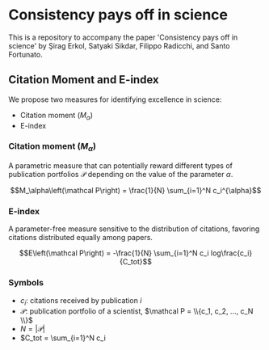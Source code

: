 # Consistency pays off in science

This is a repository to accompany the paper 'Consistency pays off in science' by Şirag Erkol, Satyaki Sikdar, Filippo Radicchi, and Santo Fortunato.


## Citation Moment and E-index

We propose two measures for identifying excellence in science:
- Citation moment $\left(M_\alpha\right)$
- E-index


### Citation moment $\left(M_\alpha\right)$

A parametric measure that can potentially reward different types of publication portfolios $\mathcal P$ depending on the value of the parameter $\alpha$.

$$M_\alpha\left(\mathcal P\right) = \frac{1}{N} \sum_{i=1}^N c_i^{\alpha}$$


### E-index

A parameter-free measure sensitive to the distribution of citations, favoring citations distributed equally among papers.

$$E\left(\mathcal P\right) = -\frac{1}{N} \sum_{i=1}^N c_i log\frac{c_i}{C_tot}$$


### Symbols

- $c_i$: citations received by publication $i$
- $\mathcal P$: publication portfolio of a scientist, $\mathcal P = \\{c_1, c_2, ..., c_N \\}$
- $N = |\mathcal P|$
- $C_tot = \sum_{i=1}^N c_i
